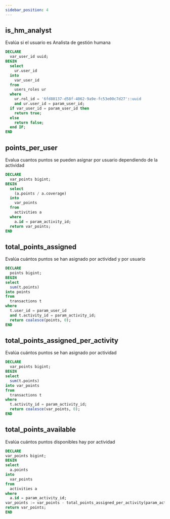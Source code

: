 ```yaml
---
sidebar_position: 4
---
```


## is_hm_analyst
Evalúa si el usuario es Analista de gestión humana

```sql title="is_hm_analyst.sql"
DECLARE
  var_user_id uuid;
BEGIN
  select
    ur.user_id
  into
    var_user_id
  from
    users_roles ur
  where
    ur.rol_id = '6fd80137-d58f-4062-9a9e-fc53e00c7d27'::uuid
    and ur.user_id = param_user_id;
  if var_user_id = param_user_id then
    return true;
  else
    return false;
  end IF;
END
```


## points_per_user

Evalua cuantos puntos se pueden asignar por usuario dependiendo de la actividad

```sql title="points_per_user.sql"
DECLARE
  var_points bigint;
BEGIN
  select
    (a.points / a.coverage)
  into
    var_points
  from
    activities a
  where
    a.id = param_activity_id;
  return var_points;
END
```


## total_points_assigned
Evalúa cuántos puntos se han asignado por actividad y por usuario

```sql title="total_points_assigned.sql"
DECLARE
  points bigint;
BEGIN
select
  sum(t.points)
into points
from
  transactions t
where
  t.user_id = param_user_id
  and t.activity_id = param_activity_id;
  return coalesce(points, 0);
END
```

## total_points_assigned_per_activity

Evalúa cuántos puntos se han asignado por actividad

```sql title="total_points_assigned_per_activity.sql"
DECLARE
  var_points bigint;
BEGIN
select
  sum(t.points)
into var_points
from
  transactions t
where
  t.activity_id = param_activity_id;
  return coalesce(var_points, 0);
END
```

## total_points_available

Evalúa cuántos puntos disponibles hay por actividad

```sql title="total_points_available.sql"
DECLARE
var_points bigint;
BEGIN
select
  a.points
into
  var_points
from
  activities a
where
  a.id = param_activity_id;
var_points := var_points - total_points_assigned_per_activity(param_activity_id);
return var_points;
END
```

